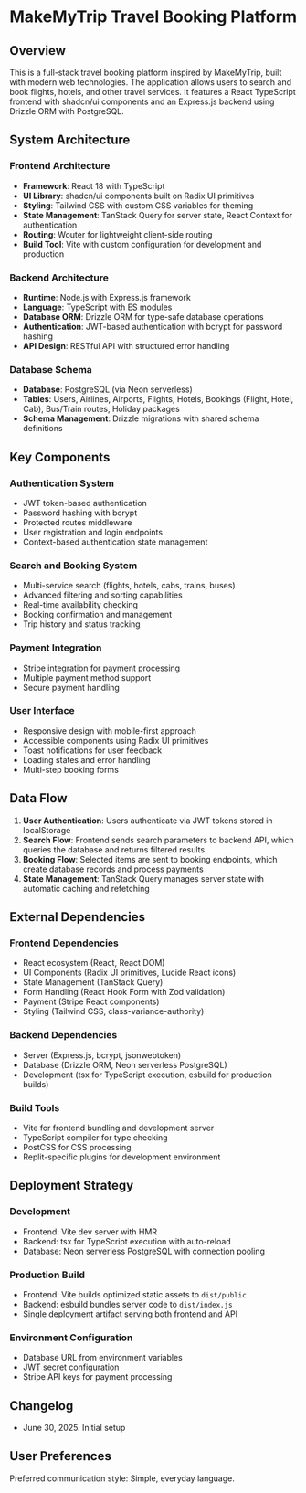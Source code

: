 # MakeMyTrip Travel Booking Platform

## Overview

This is a full-stack travel booking platform inspired by MakeMyTrip, built with modern web technologies. The application allows users to search and book flights, hotels, and other travel services. It features a React TypeScript frontend with shadcn/ui components and an Express.js backend using Drizzle ORM with PostgreSQL.

## System Architecture

### Frontend Architecture
- **Framework**: React 18 with TypeScript
- **UI Library**: shadcn/ui components built on Radix UI primitives
- **Styling**: Tailwind CSS with custom CSS variables for theming
- **State Management**: TanStack Query for server state, React Context for authentication
- **Routing**: Wouter for lightweight client-side routing
- **Build Tool**: Vite with custom configuration for development and production

### Backend Architecture
- **Runtime**: Node.js with Express.js framework
- **Language**: TypeScript with ES modules
- **Database ORM**: Drizzle ORM for type-safe database operations
- **Authentication**: JWT-based authentication with bcrypt for password hashing
- **API Design**: RESTful API with structured error handling

### Database Schema
- **Database**: PostgreSQL (via Neon serverless)
- **Tables**: Users, Airlines, Airports, Flights, Hotels, Bookings (Flight, Hotel, Cab), Bus/Train routes, Holiday packages
- **Schema Management**: Drizzle migrations with shared schema definitions

## Key Components

### Authentication System
- JWT token-based authentication
- Password hashing with bcrypt
- Protected routes middleware
- User registration and login endpoints
- Context-based authentication state management

### Search and Booking System
- Multi-service search (flights, hotels, cabs, trains, buses)
- Advanced filtering and sorting capabilities
- Real-time availability checking
- Booking confirmation and management
- Trip history and status tracking

### Payment Integration
- Stripe integration for payment processing
- Multiple payment method support
- Secure payment handling

### User Interface
- Responsive design with mobile-first approach
- Accessible components using Radix UI primitives
- Toast notifications for user feedback
- Loading states and error handling
- Multi-step booking forms

## Data Flow

1. **User Authentication**: Users authenticate via JWT tokens stored in localStorage
2. **Search Flow**: Frontend sends search parameters to backend API, which queries the database and returns filtered results
3. **Booking Flow**: Selected items are sent to booking endpoints, which create database records and process payments
4. **State Management**: TanStack Query manages server state with automatic caching and refetching

## External Dependencies

### Frontend Dependencies
- React ecosystem (React, React DOM)
- UI Components (Radix UI primitives, Lucide React icons)
- State Management (TanStack Query)
- Form Handling (React Hook Form with Zod validation)
- Payment (Stripe React components)
- Styling (Tailwind CSS, class-variance-authority)

### Backend Dependencies
- Server (Express.js, bcrypt, jsonwebtoken)
- Database (Drizzle ORM, Neon serverless PostgreSQL)
- Development (tsx for TypeScript execution, esbuild for production builds)

### Build Tools
- Vite for frontend bundling and development server
- TypeScript compiler for type checking
- PostCSS for CSS processing
- Replit-specific plugins for development environment

## Deployment Strategy

### Development
- Frontend: Vite dev server with HMR
- Backend: tsx for TypeScript execution with auto-reload
- Database: Neon serverless PostgreSQL with connection pooling

### Production Build
- Frontend: Vite builds optimized static assets to `dist/public`
- Backend: esbuild bundles server code to `dist/index.js`
- Single deployment artifact serving both frontend and API

### Environment Configuration
- Database URL from environment variables
- JWT secret configuration
- Stripe API keys for payment processing

## Changelog
- June 30, 2025. Initial setup

## User Preferences

Preferred communication style: Simple, everyday language.